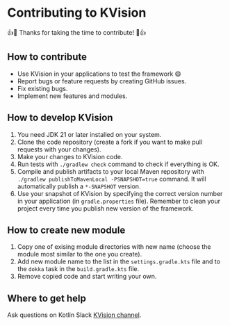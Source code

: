 # Contributing to KVision

:+1::tada: Thanks for taking the time to contribute! :tada::+1:

## How to contribute

- Use KVision in your applications to test the framework :smile:
- Report bugs or feature requests by creating GitHub issues.
- Fix existing bugs.
- Implement new features and modules.

## How to develop KVision

1. You need JDK 21 or later installed on your system.
2. Clone the code repository (create a fork if you want to make pull requests with your changes).
3. Make your changes to KVision code.
4. Run tests with `./gradlew check` command to check if everything is OK.
5. Compile and publish artifacts to your local Maven repository with `./gradlew publishToMavenLocal -PSNAPSHOT=true` command. It will automatically publish a `*-SNAPSHOT` version.
6. Use your snapshot of KVision by specifying the correct version number in your application (in `gradle.properties` file). Remember to clean your project every time you publish new version of the framework.

## How to create new module

1. Copy one of exising module directories with new name (choose the module most similar to the one you create).
2. Add new module name to the list in the `settings.gradle.kts` file and to the `dokka` task in the `build.gradle.kts` file.
3. Remove copied code and start writing your own.

## Where to get help

Ask questions on Kotlin Slack [KVision channel](https://kotlinlang.slack.com/?redir=%2Fmessages%2FCL4C1SLKC).
